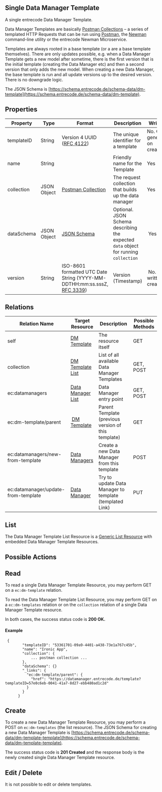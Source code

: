 ## Single Data Manager Template
A single entrecode Data Manager Template.

Data Manager Templates are basically [Postman Collections](https://www.getpostman.com/docs/collections) – a series of templated HTTP Requests that can be run using [Postman](https://www.getpostman.com/), the [Newman](https://github.com/postmanlabs/newman) command-line utility or the entrecode Newman Microservice.

Templates are always rooted in a base template (or a are a base template themselves). There are only updates possible, e.g. when a Data Manager Template gets a new model after sometime, there is the first version that is the initial template (creating the Data Manager etc) and then a second version that only adds the new model. When creating a new Data Manager, the base template is run and all update versions up to the desired version. There is no downgrade logic.

The JSON Schema is [https://schema.entrecode.de/schema-data/dm-template](https://schema.entrecode.de/schema-data/dm-template).

## Properties

| Property | Type | Format | Description | Writable |
|----------|------|--------|-------------|----------|
|templateID| String | Version 4 UUID ([RFC 4122](http://tools.ietf.org/html/rfc4122))| The unique identifier for a template | No. Gets generated on creation. |
|name| String | | Friendly name for the Template | Yes |
|collection| JSON Object | [Postman Collection](https://schema.getpostman.com/json/collection/v1.0.0/) | The request collection that builds up the data manager | Yes |
|dataSchema| JSON Object | [JSON Schema](http://json-schema.org/draft-04/schema) | Optional. JSON Schema describing the expected `data` object for running `collection` | Yes |
|version | String | ISO-8601 formatted UTC Date String (YYYY-MM-DDTHH:mm:ss.sssZ, [RFC 3339](http://tools.ietf.org/html/rfc3339)) | Version (Timestamp) | No. Gets written on creation. |

## Relations

| Relation Name | Target Resource | Description |Possible Methods |
|---------------|-----------------|-------------|-----------------|
| self          | [DM Template](#)| The resource itself | GET |
| collection    | [DM Template List](#list)| List of all available Data Manager Templates | GET, POST |
| ec:datamanagers| [Data Manager List](./datamanager/#list) | Data Manager entry point | GET, POST |
| ec:dm-template/parent | [DM Template](#) | Parent Template (previous version of this template) | GET |
| ec:datamanagers/new-from-template | [Data Managers](resources/datamanager/#list) | Create a new Data Manager from this template | POST |
| ec:datamanager/update-from-template |[Data Manager](resources/datamanager/) | Try to update Data Manager to template (templated Link)| PUT |


## List

The Data Manager Template List Resource is a [Generic List Resource](/#generic-list-resources) with embedded Data Manager Template Resources.

## Possible Actions

## Read

To read a single Data Manager Template Resource, you may perform GET on a `ec:dm-template` relation.

To read the Data Manager Template List Resource, you may perform GET on a `ec:dm-templates` relation or on the `collection` relation of a single Data Manager Template resource.

In both cases, the success status code is **200 OK.**


#### Example
```
 {
        "templateID": "53361701-09a9-4401-a438-73e1a767c45b",
        "name": "Ironic App",
        "collection": {
            ... postman collection ...
        },
        "dataSchema": {}
        "_links": {
          "ec:dm-template/parent": {
            "href": "https://datamanager.entrecode.de/template?templateID=57e0c6eb-0041-41a7-8d27-ebb480ad1c2d"
          }
        }
      }
```


## Create

To create a new Data Manager Template Resource, you may perform a POST on `ec:dm-templates` (the list resource). The JSON Schema for creating a new Data Manager Template is [https://schema.entrecode.de/schema-data/dm-template-template](https://schema.entrecode.de/schema-data/dm-template-template). 

The success status code is **201 Created** and the response body is the newly created single Data Manager Template resource.


## Edit / Delete

It is not possible to edit or delete templates.
